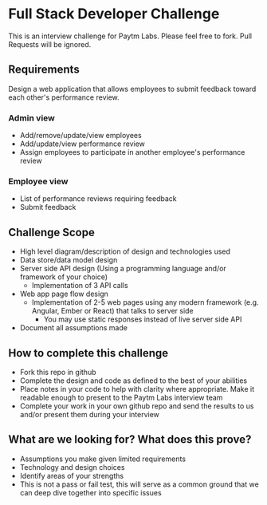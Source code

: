 # Full Stack Developer Challenge
This is an interview challenge for Paytm Labs. Please feel free to fork. Pull Requests will be ignored.

## Requirements
Design a web application that allows employees to submit feedback toward each other's performance review.

### Admin view
* Add/remove/update/view employees
* Add/update/view performance review
* Assign employees to participate in another employee's performance review

### Employee view
* List of performance reviews requiring feedback
* Submit feedback

## Challenge Scope
* High level diagram/description of design and technologies used
* Data store/data model design
* Server side API design (Using a programming language and/or framework of your choice)
  * Implementation of 3 API calls
* Web app page flow design
  * Implementation of 2-5 web pages using any modern framework (e.g. Angular, Ember or React) that talks to server side
    * You may use static responses instead of live server side API
* Document all assumptions made

## How to complete this challenge
* Fork this repo in github
* Complete the design and code as defined to the best of your abilities
* Place notes in your code to help with clarity where appropriate. Make it readable enough to present to the Paytm Labs interview team
* Complete your work in your own github repo and send the results to us and/or present them during your interview

## What are we looking for? What does this prove?
* Assumptions you make given limited requirements
* Technology and design choices
* Identify areas of your strengths
* This is not a pass or fail test, this will serve as a common ground that we can deep dive together into specific issues
